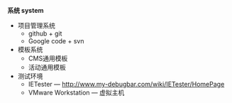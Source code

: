﻿**系统 system**

 * 项目管理系统
    * github + git
    * Google code + svn
 * 模板系统
    * CMS通用模板
    * 活动通用模板
 * 测试环境
    * IETester — http://www.my-debugbar.com/wiki/IETester/HomePage
    * VMware Workstation — 虚拟主机